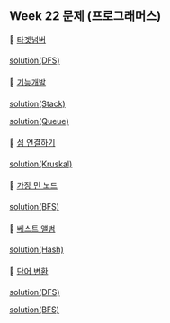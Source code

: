 ## Week 22 문제 (프로그래머스)

👀 [타겟넘버](https://programmers.co.kr/learn/courses/30/lessons/43165)

####

[solution(DFS)](https://github.com/BBBOMi/Algorithms-New/blob/master/week22/P43165.java)

####

👀 [기능개발](https://programmers.co.kr/learn/courses/30/lessons/42586)

####

[solution(Stack)](https://github.com/BBBOMi/Algorithms-New/blob/master/week22/P42586.java)

[solution(Queue)](https://github.com/BBBOMi/Algorithms-New/blob/master/week15/programmers/Main_42586.java)

####

👀 [섬 연결하기](https://programmers.co.kr/learn/courses/30/lessons/42861)

####

[solution(Kruskal)](https://github.com/BBBOMi/Algorithms-New/blob/master/week22/P42861.java)

####

👀 [가장 먼 노드](https://programmers.co.kr/learn/courses/30/lessons/49189)

####

[solution(BFS)](https://github.com/BBBOMi/Algorithms-New/blob/master/week22/P49189.java)

####

👀 [베스트 앨범](https://programmers.co.kr/learn/courses/30/lessons/42579)

####

[solution(Hash)](https://github.com/BBBOMi/Algorithms-New/blob/master/week22/P42579.java)

####

👀 [단어 변환](https://programmers.co.kr/learn/courses/30/lessons/43163)

####

[solution(DFS)](https://github.com/BBBOMi/Algorithms-New/blob/master/week22/P43163.java)

[solution(BFS)](https://github.com/BBBOMi/Algorithms-New/blob/master/programmers/Main_43163.java)

####
